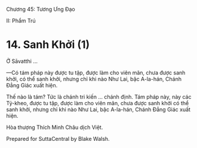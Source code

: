  

Chương 45: Tương Ưng Ðạo

II: Phẩm Trú

# 14\. Sanh Khởi (1)

Ở Sāvatthi …

—Có tám pháp này được tu tập, được làm cho viên mãn, chưa được sanh khởi, có thể sanh khởi, nhưng chỉ khi nào Như Lai, bậc A-la-hán, Chánh Ðẳng Giác xuất hiện.

Thế nào là tám? Tức là chánh tri kiến … chánh định. Tám pháp này, này các Tỷ-kheo, được tu tập, được làm cho viên mãn, chưa được sanh khởi có thể sanh khởi, nhưng chỉ khi nào Như Lai, bậc A-la-hán, Chánh Ðẳng Giác xuất hiện.

Hòa thượng Thích Minh Châu dịch Việt.

Prepared for SuttaCentral by Blake Walsh.